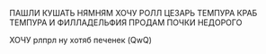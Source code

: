 ПАШЛИ КУШАТЬ 
НЯМНЯМ
ХОЧУ РОЛЛ ЦЕЗАРЬ ТЕМПУРА КРАБ ТЕМПУРА И ФИЛЛАДЕЛЬФИЯ 
ПРОДАМ ПОЧКИ НЕДОРОГО 

ХОЧУ 
рлпрл
ну хотяб печенек (QwQ)
